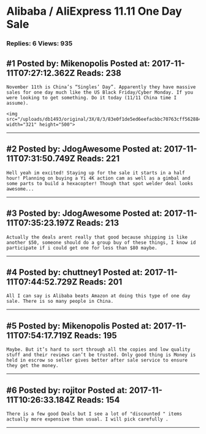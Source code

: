 # Alibaba / AliExpress 11.11 One Day Sale

### Replies: 6 Views: 935

## \#1 Posted by: Mikenopolis Posted at: 2017-11-11T07:27:12.362Z Reads: 238

```
November 11th is China’s “Singles’ Day”. Apparently they have massive sales for one day much like the US Black Friday/Cyber Monday. If you were looking to get something. Do it today (11/11 China time I assume). 

<img src="/uploads/db1493/original/3X/8/3/83e0f1de5ed6eefacbbc70763cff5628847cc8e2.jpeg" width="321" height="500">
```

---
## \#2 Posted by: JdogAwesome Posted at: 2017-11-11T07:31:50.749Z Reads: 221

```
Hell yeah im excited! Staying up for the sale it starts in a half hour! Planning on buying a Yi 4K action cam as well as a gimbal and some parts to build a hexacopter! Though that spot welder deal looks awesome...
```

---
## \#3 Posted by: JdogAwesome Posted at: 2017-11-11T07:35:23.197Z Reads: 213

```
Actually the deals arent really that good because shipping is like another $50, someone should do a group buy of these things, I know id participate if i could get one for less than $80 maybe.
```

---
## \#4 Posted by: chuttney1 Posted at: 2017-11-11T07:44:52.729Z Reads: 201

```
All I can say is Alibaba beats Amazon at doing this type of one day sale. There is so many people in China.
```

---
## \#5 Posted by: Mikenopolis Posted at: 2017-11-11T07:54:17.719Z Reads: 195

```
Maybe. But it’s hard to sort through all the copies and low quality stuff and their reviews can’t be trusted. Only good thing is Money is held in escrow so seller gives better after sale service to ensure they get the money.
```

---
## \#6 Posted by: rojitor Posted at: 2017-11-11T10:26:33.184Z Reads: 154

```
There is a few good Deals but I see a lot of "discounted " items actually more expensive than usual. I will pick carefully .
```

---
